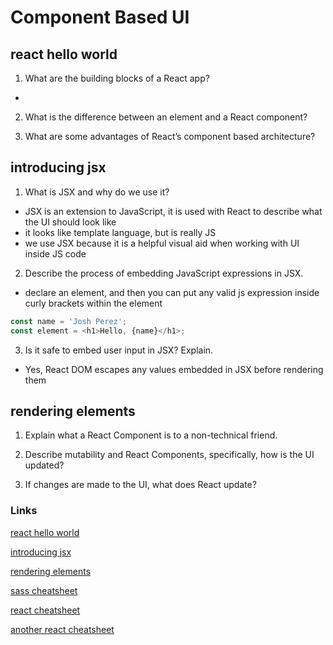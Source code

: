 # Component Based UI

## react hello world
1. What are the building blocks of a React app?
- 

2. What is the difference between an element and a React component?

3. What are some advantages of React’s component based architecture?

## introducing jsx
1. What is JSX and why do we use it?
- JSX is an extension to JavaScript, it is used with React to describe what the UI should look like
- it looks like template language, but is really JS
- we use JSX because it is a helpful visual aid when working with UI inside JS code

2. Describe the process of embedding JavaScript expressions in JSX.
- declare an element, and then you can put any valid js expression inside curly brackets within the element
```js
const name = 'Josh Perez';
const element = <h1>Hello, {name}</h1>;
```

3. Is it safe to embed user input in JSX? Explain.
- Yes, React DOM escapes any values embedded in JSX before rendering them

## rendering elements
1. Explain what a React Component is to a non-technical friend.

2. Describe mutability and React Components, specifically, how is the UI updated?

3. If changes are made to the UI, what does React update?

### Links 
[react hello world](https://reactjs.org/docs/hello-world.html)

[introducing jsx](https://reactjs.org/docs/introducing-jsx.html)

[rendering elements](https://reactjs.org/docs/rendering-elements.html)

[sass cheatsheet](https://devhints.io/sass)

[react cheatsheet](https://devhints.io/react)

[another react cheatsheet](https://reactcheatsheet.com/)